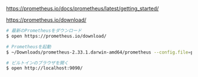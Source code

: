 https://prometheus.io/docs/prometheus/latest/getting_started/

https://prometheus.io/download/

```bash
# 最新のPrometheusをダウンロード
$ open https://prometheus.io/download/

# Prometheusを起動
$ ~/Downloads/prometheus-2.33.1.darwin-amd64/prometheus --config.file=prometheus.yml

# ビルトインのブラウザを開く
$ open http://localhost:9090/
```

